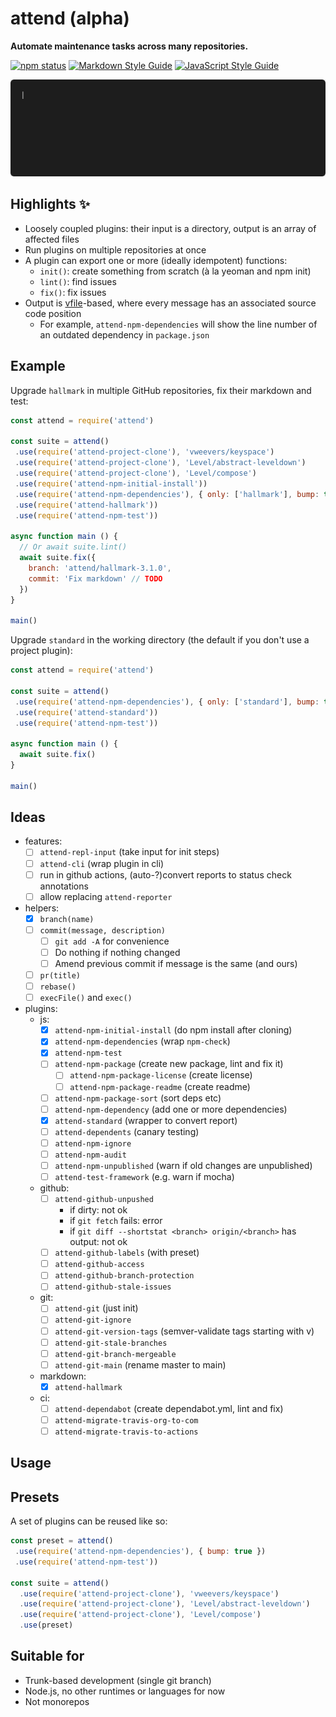 # attend (alpha)

**Automate maintenance tasks across many repositories.**

[![npm status](http://img.shields.io/npm/v/attend.svg)](https://www.npmjs.org/package/attend)
[![Markdown Style Guide](https://img.shields.io/badge/md_style-hallmark-brightgreen.svg)](https://www.npmjs.org/package/hallmark)
[![JavaScript Style Guide](https://img.shields.io/badge/code_style-standard-brightgreen.svg)](https://standardjs.com)

![demo](demo.gif)

## Highlights :sparkles:

- Loosely coupled plugins: their input is a directory, output is an array of affected files
- Run plugins on multiple repositories at once
- A plugin can export one or more (ideally idempotent) functions:
  - `init()`: create something from scratch (à la yeoman and npm init)
  - `lint()`: find issues
  - `fix()`: fix issues
- Output is [vfile](https://github.com/vfile/vfile)-based, where every message has an associated source code position
  - For example, `attend-npm-dependencies` will show the line number of an outdated dependency in `package.json`

## Example

Upgrade `hallmark` in multiple GitHub repositories, fix their markdown and test:

```js
const attend = require('attend')

const suite = attend()
 .use(require('attend-project-clone'), 'vweevers/keyspace')
 .use(require('attend-project-clone'), 'Level/abstract-leveldown')
 .use(require('attend-project-clone'), 'Level/compose')
 .use(require('attend-npm-initial-install'))
 .use(require('attend-npm-dependencies'), { only: ['hallmark'], bump: true })
 .use(require('attend-hallmark'))
 .use(require('attend-npm-test'))

async function main () {
  // Or await suite.lint()
  await suite.fix({
    branch: 'attend/hallmark-3.1.0',
    commit: 'Fix markdown' // TODO
  })
}

main()
```

Upgrade `standard` in the working directory (the default if you don't use a project plugin):

```js
const attend = require('attend')

const suite = attend()
 .use(require('attend-npm-dependencies'), { only: ['standard'], bump: true })
 .use(require('attend-standard'))
 .use(require('attend-npm-test'))

async function main () {
  await suite.fix()
}

main()
```

## Ideas

- features:
  - [ ] `attend-repl-input` (take input for init steps)
  - [ ] `attend-cli` (wrap plugin in cli)
  - [ ] run in github actions, (auto-?)convert reports to status check annotations
  - [ ] allow replacing `attend-reporter`
- helpers:
  - [x] `branch(name)`
  - [ ] `commit(message, description)`
    - [ ] `git add -A` for convenience
    - [ ] Do nothing if nothing changed
    - [ ] Amend previous commit if message is the same (and ours)
  - [ ] `pr(title)`
  - [ ] `rebase()`
  - [ ] `execFile()` and `exec()`
- plugins:
  - js:
    - [x] `attend-npm-initial-install` (do npm install after cloning)
    - [x] `attend-npm-dependencies` (wrap `npm-check`)
    - [x] `attend-npm-test`
    - [ ] `attend-npm-package` (create new package, lint and fix it)
      - [ ] `attend-npm-package-license` (create license)
      - [ ] `attend-npm-package-readme` (create readme)
    - [ ] `attend-npm-package-sort` (sort deps etc)
    - [ ] `attend-npm-dependency` (add one or more dependencies)
    - [x] `attend-standard` (wrapper to convert report)
    - [ ] `attend-dependents` (canary testing)
    - [ ] `attend-npm-ignore`
    - [ ] `attend-npm-audit`
    - [ ] `attend-npm-unpublished` (warn if old changes are unpublished)
    - [ ] `attend-test-framework` (e.g. warn if mocha)
  - github:
    - [ ] `attend-github-unpushed`
      - if dirty: not ok
      - if `git fetch` fails: error
      - if `git diff --shortstat <branch> origin/<branch>` has output: not ok
    - [ ] `attend-github-labels` (with preset)
    - [ ] `attend-github-access`
    - [ ] `attend-github-branch-protection`
    - [ ] `attend-github-stale-issues`
  - git:
    - [ ] `attend-git` (just init)
    - [ ] `attend-git-ignore`
    - [ ] `attend-git-version-tags` (semver-validate tags starting with v)
    - [ ] `attend-git-stale-branches`
    - [ ] `attend-git-branch-mergeable`
    - [ ] `attend-git-main` (rename master to main)
  - markdown:
    - [x] `attend-hallmark`
  - ci:
    - [ ] `attend-dependabot` (create dependabot.yml, lint and fix)
    - [ ] `attend-migrate-travis-org-to-com`
    - [ ] `attend-migrate-travis-to-actions`

## Usage

## Presets

A set of plugins can be reused like so:

```js
const preset = attend()
 .use(require('attend-npm-dependencies'), { bump: true })
 .use(require('attend-npm-test'))

const suite = attend()
  .use(require('attend-project-clone'), 'vweevers/keyspace')
  .use(require('attend-project-clone'), 'Level/abstract-leveldown')
  .use(require('attend-project-clone'), 'Level/compose')
  .use(preset)
```

## Suitable for

- Trunk-based development (single git branch)
- Node.js, no other runtimes or languages for now
- Not monorepos
